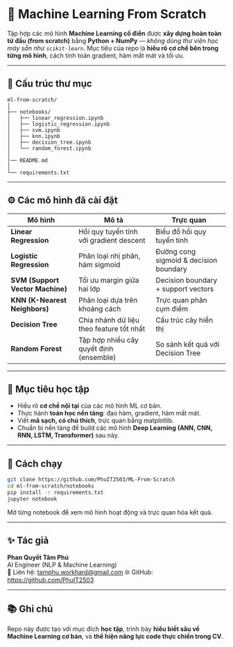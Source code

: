 # 🧠 Machine Learning From Scratch

Tập hợp các mô hình **Machine Learning cổ điển** được **xây dựng hoàn toàn từ đầu (from scratch)** bằng **Python + NumPy** — *không dùng thư viện học máy sẵn như `scikit-learn`*.
Mục tiêu của repo là **hiểu rõ cơ chế bên trong từng mô hình**, cách tính toán gradient, hàm mất mát và tối ưu.

---

## 📂 Cấu trúc thư mục
```
ml-from-scratch/
│
├── notebooks/
│   ├── linear_regression.ipynb
│   ├── logistic_regression.ipynb
│   ├── svm.ipynb
│   ├── knn.ipynb
│   ├── decision_tree.ipynb
│   └── random_forest.ipynb
│
│── README.md
│
└── requirements.txt
```

---

## ⚙️ Các mô hình đã cài đặt

| Mô hình | Mô tả | Trực quan |
|----------|-------|-----------|
| **Linear Regression** | Hồi quy tuyến tính với gradient descent | Biểu đồ hồi quy tuyến tính |
| **Logistic Regression** | Phân loại nhị phân, hàm sigmoid | Đường cong sigmoid & decision boundary |
| **SVM (Support Vector Machine)** | Tối ưu margin giữa hai lớp | Decision boundary + support vectors |
| **KNN (K-Nearest Neighbors)** | Phân loại dựa trên khoảng cách | Trực quan phân cụm điểm |
| **Decision Tree** | Chia nhánh dữ liệu theo feature tốt nhất | Cấu trúc cây hiển thị |
| **Random Forest** | Tập hợp nhiều cây quyết định (ensemble) | So sánh kết quả với Decision Tree |

---

## 🧩 Mục tiêu học tập

- Hiểu rõ **cơ chế nội tại** của các mô hình ML cơ bản.
- Thực hành **toán học nền tảng**: đạo hàm, gradient, hàm mất mát.
- Viết **mã sạch, có chú thích**, trực quan bằng matplotlib.
- Chuẩn bị nền tảng để build các mô hình **Deep Learning (ANN, CNN, RNN, LSTM, Transformer)** sau này.

---

## 🚀 Cách chạy
```bash
git clone https://github.com/PhuIT2503/ML-From-Scratch
cd ml-from-scratch/notebooks
pip install -r requirements.txt
jupyter notebook
```
Mở từng notebook để xem mô hình hoạt động và trực quan hóa kết quả.

---

## ✨ Tác giả

**Phan Quyết Tâm Phú**  
AI Engineer (NLP & Machine Learning)  
📧 Liên hệ: tamphu.workhard@gmail.com
🌐 GitHub: https://github.com/PhuIT2503

---

## 📚 Ghi chú

Repo này được tạo với mục đích **học tập**, trình bày **hiểu biết sâu về Machine Learning cơ bản**, và **thể hiện năng lực code thực chiến trong CV**.
